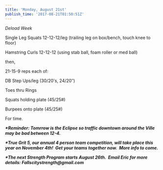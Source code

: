 ```yaml
---
title: 'Monday, August 21st'
publish_time: '2017-08-21T01:50:51Z'
---
```


*Deload Week*

Single Leg Squats 12-12-12/leg (trailing leg on box/bench, touch knee to
floor)

Hamstring Curls 12-12-12 (using stab ball, foam roller or med ball)

then,

21-15-9 reps each of:

DB Step Ups/leg (30/20's, 24/20″)

Toes thru Rings

Squats holding plate (45/25\#)

Burpees onto plate (45/25\#)

For time.

***\*Reminder: Tomrrow is the Eclipse so traffic downtown around the
Ville may be bad between 12-4.***

***\*True Grit 5, our annual 4 person team competition, will take place
this year on November 4th!  Get your teams together now.  More info to
come.***

***\*The next Strength Program starts August 26th.  Email Eric for more
details: Fallscitystrength\@gmail.com***
